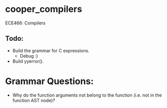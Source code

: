# cooper_compilers
ECE466: Compilers


## Todo:
* Build the grammar for C expressions.
    - Debug :)
* Build yyerror().

# Grammar Questions:
* Why do the function arguments not belong to the function (i.e. not in the function AST node)?
